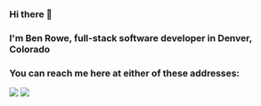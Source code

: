 ### Hi there 👋


### I'm Ben Rowe, full-stack software developer in Denver, Colorado



<!--
**benjamin787/benjamin787** is a ✨ _special_ ✨ repository because its `README.md` (this file) appears on your GitHub profile.

Here are some ideas to get you started:

- 🔭 I’m currently working on ...
- 🌱 I’m currently learning ...
- 👯 I’m looking to collaborate on ...
- 🤔 I’m looking for help with ...
- 💬 Ask me about ...
- 📫 How to reach me: ...
- 😄 Pronouns: ...
- ⚡ Fun fact: ...
-->
### You can reach me here at either of these addresses:
<img src='https://img.shields.io/badge/Gmail-D14836?style=for-the-badge&logo=gmail&logoColor=white' />
<img src='https://img.shields.io/badge/LinkedIn-0077B5?style=for-the-badge&logo=linkedin&logoColor=white
' />